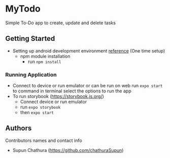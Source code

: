 # MyTodo
Simple To-Do app to create, update and delete tasks 

## Getting Started
* Setting up android development environment [reference](https://reactnative.dev/docs/environment-setup) (One time setup)
  - npm module installation  
    - run ```npm install```

### Running Application

* Connect to device or run emulator or can be run on web
 run ```expo start``` to command in terminal select the options to run the app
* To run storybook (https://storybook.js.org/) 
    - Connect device or run emulator
    - run ```expo storybook```
    - then ```expo start```

## Authors

Contributors names and contact info

* Supun Chathura (https://github.com/chathuraSupun)